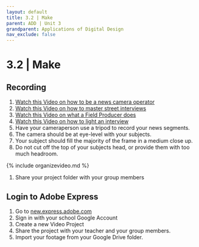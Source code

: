 ```yaml
---
layout: default
title: 3.2 | Make
parent: ADD | Unit 3
grandparent: Applications of Digital Design
nav_exclude: false
---
```

# 3.2 | Make

## Recording
1. [Watch this Video on how to be a news camera operator](https://www.youtube.com/watch?v=GhtmwzmwmUs)
1. [Watch this Video on how to master street interviews](https://www.youtube.com/watch?v=zCZMmTlTv6Q)
1. [Watch this Video on what a Field Producer does](https://www.youtube.com/watch?v=chBDvqyinT8)
1. [Watch this Video on how to light an interview](https://www.youtube.com/watch?v=Q23S-5ThsA0)
1. Have your cameraperson use a tripod to record your news segments.
2. The camera should be at eye-level with your subjects.
3. Your subject should fill the majority of the frame in a medium close up.
4. Do not cut off the top of your subjects head, or provide them with too much headroom.

{% include organizevideo.md %}
1. Share your project folder with your group members

## Login to Adobe Express
1. Go to [new.express.adobe.com](https://new.express.adobe.com/)
2. Sign in with your school Google Account
3. Create a new Video Project
3. Share the project with your teacher and your group members.
4. Import your footage from your Google Drive folder.

